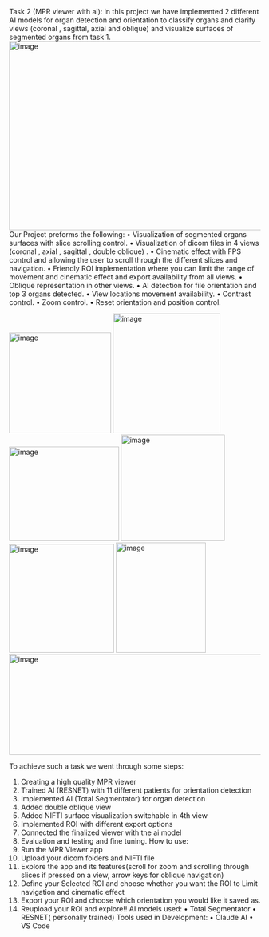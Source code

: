 Task 2 (MPR viewer with ai):
in this project we have implemented 2 different AI models for organ detection and orientation to classify organs and clarify views (coronal , sagittal, axial and oblique) 
and visualize surfaces of segmented organs from task 1.
 <img width="624" height="379" alt="image" src="https://github.com/user-attachments/assets/9a38ae62-c376-4898-91d6-f1df8e87b222" />
Our Project preforms the following:
•	Visualization of segmented organs surfaces with slice scrolling control.
•	Visualization of dicom files in 4 views (coronal , axial , sagittal , double oblique) .
•	Cinematic effect with FPS control and allowing the user to scroll through the different slices and navigation.
•	Friendly ROI implementation where you can limit the range of movement and cinematic effect and export availability from all views.
•	Oblique representation in other views.
•	AI detection for file orientation and top 3 organs detected. 
•	View locations movement availability.
•	Contrast control.
•	Zoom control.
•	Reset orientation and position control.

<img width="204" height="202" alt="image" src="https://github.com/user-attachments/assets/3a24382c-e2ba-45b3-a975-7b85202cf67b" />
<img width="215" height="240" alt="image" src="https://github.com/user-attachments/assets/87a4310b-c4d8-4d91-9f02-2e3bb612b2e6" />
<img width="220" height="189" alt="image" src="https://github.com/user-attachments/assets/b4238755-dfa9-4871-9373-a167405c42ba" />
<img width="208" height="213" alt="image" src="https://github.com/user-attachments/assets/3b2d316b-dfaa-409d-a7e3-ff7b748ab3c3" />
<img width="210" height="218" alt="image" src="https://github.com/user-attachments/assets/e99caca1-6778-4e48-a752-a60863cee7e7" />
<img width="180" height="221" alt="image" src="https://github.com/user-attachments/assets/43e36c20-5521-4c50-8556-75d47a9d9e57" />
<img width="624" height="202" alt="image" src="https://github.com/user-attachments/assets/d8ff5102-b8bd-4fde-be80-05f7730b9630" />



To achieve such a task we went through some steps:
1.	Creating a high quality MPR viewer
2.	Trained AI (RESNET) with 11 different patients for orientation detection
3.	Implemented AI (Total Segmentator) for organ detection
4.	Added double oblique view
5.	Added NIFTI surface visualization switchable in 4th view
6.	Implemented ROI with different export options
7.	Connected the finalized viewer with the ai model
8.	Evaluation and testing and fine tuning.
How to use: 
1.	Run the MPR Viewer app
2.	Upload your dicom folders and NIFTI file
3.	Explore the app and its features(scroll for zoom and scrolling through slices if pressed on a view, arrow keys for oblique navigation)
4.	Define your Selected ROI and choose whether you want the ROI  to Limit navigation and cinematic effect
5.	Export your ROI and choose which orientation you would like it saved as.
6.	Reupload your ROI and explore!!
AI models used:
•	Total Segmentator
•	RESNET( personally trained)
Tools used in Development:
•	Claude AI
•	VS Code





